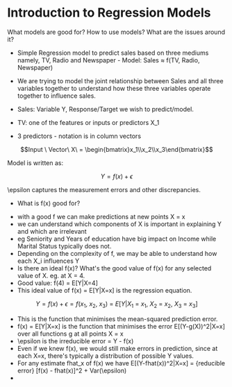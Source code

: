 # Introduction to Regression Models

 What models are good for? How to use models? What are the issues around it?

-  Simple Regression model to predict sales based on three mediums namely, TV, Radio and Newspaper -
 Model: Sales $\approx$ f(TV, Radio, Newspaper)
-  We are trying to model the joint relationship between Sales and all three variables together to understand how these three variables operate together to influence sales.

- Sales: Variable Y, Response/Target we wish to predict/model.
- TV: one of the features or inputs or predictors X_1
- 3 predictors - notation is in column vectors
```math
Input \ Vector\  X\  = \begin{bmatrix}x_1\\x_2\\x_3\end{bmatrix}
```
Model is written as: 
```math
Y = f(x) + \epsilon
```
\epsilon captures the measurement errors and other discrepancies.

- What is f(x) good for?
* with a good f we can make predictions at new points X = x
* we can understand which components of X is important in explaining Y and which are irrelevant
* eg Seniority and Years of education have big impact on Income while Marital Status typically does not.
* Depending on the complexity of f, we may be able to understand how each X_i influences Y
* Is there an ideal f(x)? What's the good value of f(x) for any selected value of X. eg. at X = 4.
* Good value: f(4) = E[Y|X=4]
* This ideal value of f(x) = E[Y|X=x] is the regression equation.
```math
Y = f(x) + \epsilon = f(x_1,\  x_2,\  x_3) \ = \ E[Y|X_1\ =\ x_1,\ X_2\ =\ x_2,\ X_3\ =\ x_3]
```
 
- This is the function that minimises the mean-squared prediction error.
- f(x) = E[Y|X=x] is the function that minimises the error E[(Y-g(X))^2|X=x] over all functions g at all points X = x
- \epsilon is the irreducible error = Y - f(x)
- Even if we knew f(x), we would still make errors in prediction, since at each X=x, there's typically a distribution of possible Y values.
- For any estimate fhat_x of f(x) we have E[(Y-fhat(x))^2|X=x] = {reducible error} [f(x) - fhat(x)]^2 + Var(\epsilon)
- 

  


 
